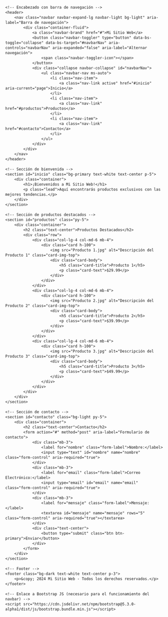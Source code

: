 <!DOCTYPE html>
<html lang="es">
<head>
    <meta charset="UTF-8">
    <meta name="viewport" content="width=device-width, initial-scale=1.0">
    <title>Mi Sitio Web Accesible</title>
    <!-- Enlace a Bootstrap -->
    <link href="https://cdn.jsdelivr.net/npm/bootstrap@5.3.0-alpha1/dist/css/bootstrap.min.css" rel="stylesheet">
    <!-- Enlace a CSS personalizado -->
    <link rel="stylesheet" href="styles.css">
</head>
<body>

    <!-- Encabezado con barra de navegación -->
    <header>
        <nav class="navbar navbar-expand-lg navbar-light bg-light" aria-label="Barra de navegación">
            <div class="container-fluid">
                <a class="navbar-brand" href="#">Mi Sitio Web</a>
                <button class="navbar-toggler" type="button" data-bs-toggle="collapse" data-bs-target="#navbarNav" aria-controls="navbarNav" aria-expanded="false" aria-label="Alternar navegación">
                    <span class="navbar-toggler-icon"></span>
                </button>
                <div class="collapse navbar-collapse" id="navbarNav">
                    <ul class="navbar-nav ms-auto">
                        <li class="nav-item">
                            <a class="nav-link active" href="#inicio" aria-current="page">Inicio</a>
                        </li>
                        <li class="nav-item">
                            <a class="nav-link" href="#productos">Productos</a>
                        </li>
                        <li class="nav-item">
                            <a class="nav-link" href="#contacto">Contacto</a>
                        </li>
                    </ul>
                </div>
            </div>
        </nav>
    </header>

    <!-- Sección de bienvenida -->
    <section id="inicio" class="bg-primary text-white text-center p-5">
        <div class="container">
            <h1>¡Bienvenidos a Mi Sitio Web!</h1>
            <p class="lead">Aquí encontrarás productos exclusivos con las mejores tendencias.</p>
        </div>
    </section>

    <!-- Sección de productos destacados -->
    <section id="productos" class="py-5">
        <div class="container">
            <h2 class="text-center">Productos Destacados</h2>
            <div class="row">
                <div class="col-lg-4 col-md-6 mb-4">
                    <div class="card h-100">
                        <img src="Producto 1.jpg" alt="Descripción del Producto 1" class="card-img-top">
                        <div class="card-body">
                            <h5 class="card-title">Producto 1</h5>
                            <p class="card-text">$29.99</p>
                        </div>
                    </div>
                </div>
                <div class="col-lg-4 col-md-6 mb-4">
                    <div class="card h-100">
                        <img src="Producto 2.jpg" alt="Descripción del Producto 2" class="card-img-top">
                        <div class="card-body">
                            <h5 class="card-title">Producto 2</h5>
                            <p class="card-text">$39.99</p>
                        </div>
                    </div>
                </div>
                <div class="col-lg-4 col-md-6 mb-4">
                    <div class="card h-100">
                        <img src="Producto 3.jpg" alt="Descripción del Producto 3" class="card-img-top">
                        <div class="card-body">
                            <h5 class="card-title">Producto 3</h5>
                            <p class="card-text">$49.99</p>
                        </div>
                    </div>
                </div>
            </div>
        </div>
    </section>

    <!-- Sección de contacto -->
    <section id="contacto" class="bg-light py-5">
        <div class="container">
            <h2 class="text-center">Contacto</h2>
            <form action="#" method="post" aria-label="Formulario de contacto">
                <div class="mb-3">
                    <label for="nombre" class="form-label">Nombre:</label>
                    <input type="text" id="nombre" name="nombre" class="form-control" aria-required="true">
                </div>
                <div class="mb-3">
                    <label for="email" class="form-label">Correo Electrónico:</label>
                    <input type="email" id="email" name="email" class="form-control" aria-required="true">
                </div>
                <div class="mb-3">
                    <label for="mensaje" class="form-label">Mensaje:</label>
                    <textarea id="mensaje" name="mensaje" rows="5" class="form-control" aria-required="true"></textarea>
                </div>
                <div class="text-center">
                    <button type="submit" class="btn btn-primary">Enviar</button>
                </div>
            </form>
        </div>
    </section>

    <!-- Footer -->
    <footer class="bg-dark text-white text-center p-3">
        <p>&copy; 2024 Mi Sitio Web - Todos los derechos reservados.</p>
    </footer>

    <!-- Enlace a Bootstrap JS (necesario para el funcionamiento del navbar) -->
    <script src="https://cdn.jsdelivr.net/npm/bootstrap@5.3.0-alpha1/dist/js/bootstrap.bundle.min.js"></script>
</body>
</html>
